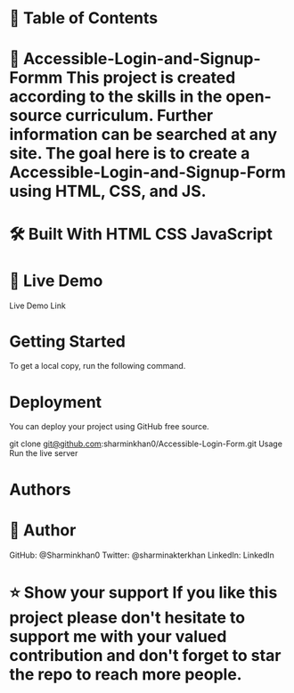 # 📗 Table of Contents

# 📖 Accessible-Login-and-Signup-Formm This project is created according to the skills in the open-source curriculum. Further information can be searched at any site. The goal here is to create a Accessible-Login-and-Signup-Form using HTML, CSS, and JS.

# 🛠 Built With HTML CSS JavaScript

# 🚀 Live Demo

Live Demo Link

# Getting Started 

To get a local copy, run the following command.

# Deployment 

You can deploy your project using GitHub free source.

git clone git@github.com:sharminkhan0/Accessible-Login-Form.git Usage Run the live server

# Authors 

# 👤 Author

GitHub: @Sharminkhan0 
Twitter: @sharminakterkhan 
LinkedIn: LinkedIn

# ⭐️ Show your support If you like this project please don't hesitate to support me with your valued contribution and don't forget to star the repo to reach more people.
